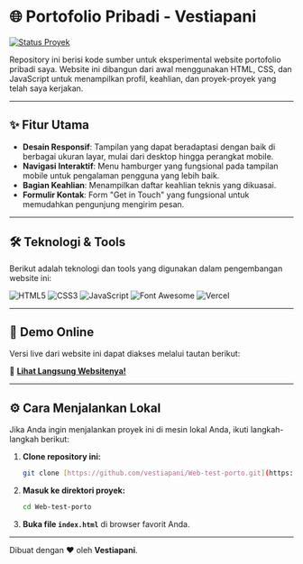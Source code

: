 # 🌐 Portofolio Pribadi - Vestiapani

[![Status Proyek](https://img.shields.io/badge/status-aktif-brightgreen)](https://github.com/vestiapani)

Repository ini berisi kode sumber untuk eksperimental website portofolio pribadi saya. Website ini dibangun dari awal menggunakan HTML, CSS, dan JavaScript untuk menampilkan profil, keahlian, dan proyek-proyek yang telah saya kerjakan.

---

## ✨ Fitur Utama

- **Desain Responsif**: Tampilan yang dapat beradaptasi dengan baik di berbagai ukuran layar, mulai dari desktop hingga perangkat mobile.
- **Navigasi Interaktif**: Menu hamburger yang fungsional pada tampilan mobile untuk pengalaman pengguna yang lebih baik.
- **Bagian Keahlian**: Menampilkan daftar keahlian teknis yang dikuasai.
- **Formulir Kontak**: Form "Get in Touch" yang fungsional untuk memudahkan pengunjung mengirim pesan.

---

## 🛠️ Teknologi & Tools

Berikut adalah teknologi dan tools yang digunakan dalam pengembangan website ini:

![HTML5](https://img.shields.io/badge/HTML5-E34F26?style=for-the-badge&logo=html5&logoColor=white)
![CSS3](https://img.shields.io/badge/CSS3-1572B6?style=for-the-badge&logo=css3&logoColor=white)
![JavaScript](https://img.shields.io/badge/JavaScript-F7DF1E?style=for-the-badge&logo=javascript&logoColor=black)
![Font Awesome](https://img.shields.io/badge/Font_Awesome-528DD7?style=for-the-badge&logo=fontawesome&logoColor=white)
![Vercel](https://img.shields.io/badge/Vercel-000000?style=for-the-badge&logo=vercel&logoColor=white)

---

## 🚀 Demo Online

Versi live dari website ini dapat diakses melalui tautan berikut:

🔗 **[Lihat Langsung Websitenya!](https://portotestpani.vercel.app/)**


---

## ⚙️ Cara Menjalankan Lokal

Jika Anda ingin menjalankan proyek ini di mesin lokal Anda, ikuti langkah-langkah berikut:

1.  **Clone repository ini:**
    ```sh
    git clone [https://github.com/vestiapani/Web-test-porto.git](https://github.com/vestiapani/Web-test-porto.git)
    ```

2.  **Masuk ke direktori proyek:**
    ```sh
    cd Web-test-porto
    ```

3.  **Buka file `index.html`** di browser favorit Anda.

---

Dibuat dengan ❤️ oleh **Vestiapani**.
